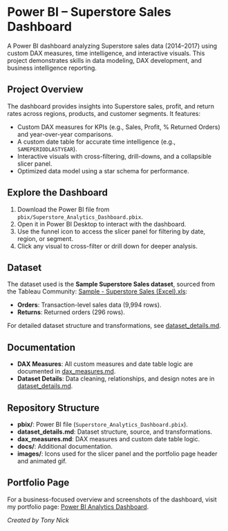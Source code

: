 # Power BI – Superstore Sales Dashboard

A Power BI dashboard analyzing Superstore sales data (2014–2017) using custom DAX measures, time intelligence, and interactive visuals. This project demonstrates skills in data modeling, DAX development, and business intelligence reporting.

## Project Overview
The dashboard provides insights into Superstore sales, profit, and return rates across regions, products, and customer segments. It features:
- Custom DAX measures for KPIs (e.g., Sales, Profit, % Returned Orders) and year-over-year comparisons.
- A custom date table for accurate time intelligence (e.g., `SAMEPERIODLASTYEAR`).
- Interactive visuals with cross-filtering, drill-downs, and a collapsible slicer panel.
- Optimized data model using a star schema for performance.

## Explore the Dashboard
1. Download the Power BI file from `pbix/Superstore_Analytics_Dashboard.pbix`.
2. Open it in Power BI Desktop to interact with the dashboard.
3. Use the funnel icon to access the slicer panel for filtering by date, region, or segment.
4. Click any visual to cross-filter or drill down for deeper analysis.

## Dataset
The dataset used is the **Sample Superstore Sales dataset**, sourced from the Tableau Community: [Sample - Superstore Sales (Excel).xls](https://community.tableau.com/s/question/0D54T00000CWeX8SAL/sample-superstore-sales-excelxls):
- **Orders**: Transaction-level sales data (9,994 rows).
- **Returns**: Returned orders (296 rows).

For detailed dataset structure and transformations, see [dataset_details.md](dataset/dataset_details.md).

## Documentation
- **DAX Measures**: All custom measures and date table logic are documented in [dax_measures.md](docs/dax_measures.md).
- **Dataset Details**: Data cleaning, relationships, and design notes are in [dataset_details.md](dataset/dataset_details.md).

## Repository Structure
- **pbix/**: Power BI file (`Superstore_Analytics_Dashboard.pbix`).
- **dataset_details.md**: Dataset structure, source, and transformations.
- **dax_measures.md**: DAX measures and custom date table logic.
- **docs/**: Additional documentation.
- **images/**: Icons used for the slicer panel and the portfolio page header and animated gif.

## Portfolio Page
For a business-focused overview and screenshots of the dashboard, visit my portfolio page: [Power BI Analytics Dashboard](https://tonynick.notion.site/Power-BI-Analytics-Dashboard-1c59c67da0d480cdaca4d8bc3d2db77b).

*Created by Tony Nick*
